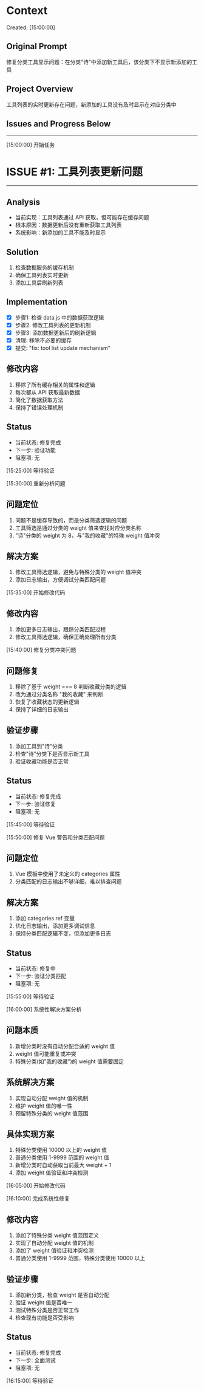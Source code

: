 # Context
Created: [15:00:00]

## Original Prompt
修复分类工具显示问题：在分类"诗"中添加新工具后，该分类下不显示新添加的工具

## Project Overview
工具列表的实时更新存在问题，新添加的工具没有及时显示在对应分类中

## Issues and Progress Below
---

[15:00:00] 开始任务

# ISSUE #1: 工具列表更新问题
-----------------------------------

## Analysis
- 当前实现：工具列表通过 API 获取，但可能存在缓存问题
- 根本原因：数据更新后没有重新获取工具列表
- 系统影响：新添加的工具不能及时显示

## Solution
1. 检查数据服务的缓存机制
2. 确保工具列表实时更新
3. 添加工具后刷新列表

## Implementation
- [x] 步骤1: 检查 data.js 中的数据获取逻辑
- [x] 步骤2: 修改工具列表的更新机制
- [x] 步骤3: 添加数据更新后的刷新逻辑
- [x] 清理: 移除不必要的缓存
- [x] 提交: "fix: tool list update mechanism"

## 修改内容
1. 移除了所有缓存相关的属性和逻辑
2. 每次都从 API 获取最新数据
3. 简化了数据获取方法
4. 保持了错误处理机制

## Status
- 当前状态: 修复完成
- 下一步: 验证功能
- 阻塞项: 无

[15:25:00] 等待验证 

[15:30:00] 重新分析问题

## 问题定位
1. 问题不是缓存导致的，而是分类筛选逻辑的问题
2. 工具筛选是通过分类的 weight 值来查找对应分类名称
3. "诗"分类的 weight 为 8，与"我的收藏"的特殊 weight 值冲突

## 解决方案
1. 修改工具筛选逻辑，避免与特殊分类的 weight 值冲突
2. 添加日志输出，方便调试分类匹配问题

[15:35:00] 开始修改代码

## 修改内容
1. 添加更多日志输出，跟踪分类匹配过程
2. 修改工具筛选逻辑，确保正确处理所有分类 

[15:40:00] 修复分类冲突问题

## 问题修复
1. 移除了基于 weight === 8 判断收藏分类的逻辑
2. 改为通过分类名称 "我的收藏" 来判断
3. 恢复了收藏状态的更新逻辑
4. 保持了详细的日志输出

## 验证步骤
1. 添加工具到"诗"分类
2. 检查"诗"分类下是否显示新工具
3. 验证收藏功能是否正常

## Status
- 当前状态: 修复完成
- 下一步: 验证修复
- 阻塞项: 无

[15:45:00] 等待验证 

[15:50:00] 修复 Vue 警告和分类匹配问题

## 问题定位
1. Vue 模板中使用了未定义的 categories 属性
2. 分类匹配的日志输出不够详细，难以排查问题

## 解决方案
1. 添加 categories ref 变量
2. 优化日志输出，添加更多调试信息
3. 保持分类匹配逻辑不变，但添加更多日志

## Status
- 当前状态: 修复中
- 下一步: 验证分类匹配
- 阻塞项: 无

[15:55:00] 等待验证 

[16:00:00] 系统性解决方案分析

## 问题本质
1. 新增分类时没有自动分配合适的 weight 值
2. weight 值可能重复或冲突
3. 特殊分类(如"我的收藏")的 weight 值需要固定

## 系统解决方案
1. 实现自动分配 weight 值的机制
2. 维护 weight 值的唯一性
3. 预留特殊分类的 weight 值范围

## 具体实现方案
1. 特殊分类使用 10000 以上的 weight 值
2. 普通分类使用 1-9999 范围的 weight 值
3. 新增分类时自动获取当前最大 weight + 1
4. 添加 weight 值验证和冲突检测

[16:05:00] 开始修改代码 

[16:10:00] 完成系统性修复

## 修改内容
1. 添加了特殊分类 weight 值范围定义
2. 实现了自动分配 weight 值的机制
3. 添加了 weight 值验证和冲突检测
4. 普通分类使用 1-9999 范围，特殊分类使用 10000 以上

## 验证步骤
1. 添加新分类，检查 weight 是否自动分配
2. 验证 weight 值是否唯一
3. 测试特殊分类是否正常工作
4. 检查现有功能是否受影响

## Status
- 当前状态: 修复完成
- 下一步: 全面测试
- 阻塞项: 无

[16:15:00] 等待验证 